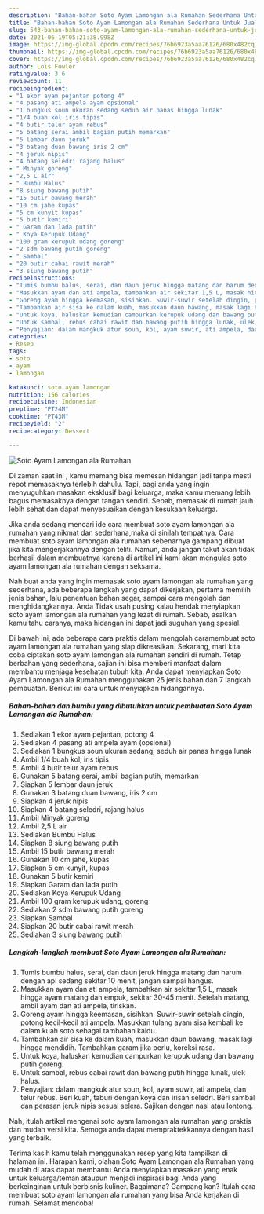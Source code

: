 ```yaml
---
description: "Bahan-bahan Soto Ayam Lamongan ala Rumahan Sederhana Untuk Jualan"
title: "Bahan-bahan Soto Ayam Lamongan ala Rumahan Sederhana Untuk Jualan"
slug: 543-bahan-bahan-soto-ayam-lamongan-ala-rumahan-sederhana-untuk-jualan
date: 2021-06-19T05:21:38.998Z
image: https://img-global.cpcdn.com/recipes/76b6923a5aa76126/680x482cq70/soto-ayam-lamongan-ala-rumahan-foto-resep-utama.jpg
thumbnail: https://img-global.cpcdn.com/recipes/76b6923a5aa76126/680x482cq70/soto-ayam-lamongan-ala-rumahan-foto-resep-utama.jpg
cover: https://img-global.cpcdn.com/recipes/76b6923a5aa76126/680x482cq70/soto-ayam-lamongan-ala-rumahan-foto-resep-utama.jpg
author: Lois Fowler
ratingvalue: 3.6
reviewcount: 11
recipeingredient:
- "1 ekor ayam pejantan potong 4"
- "4 pasang ati ampela ayam opsional"
- "1 bungkus soun ukuran sedang seduh air panas hingga lunak"
- "1/4 buah kol iris tipis"
- "4 butir telur ayam rebus"
- "5 batang serai ambil bagian putih memarkan"
- "5 lembar daun jeruk"
- "3 batang duan bawang iris 2 cm"
- "4 jeruk nipis"
- "4 batang seledri rajang halus"
- " Minyak goreng"
- "2,5 L air"
- " Bumbu Halus"
- "8 siung bawang putih"
- "15 butir bawang merah"
- "10 cm jahe kupas"
- "5 cm kunyit kupas"
- "5 butir kemiri"
- " Garam dan lada putih"
- " Koya Kerupuk Udang"
- "100 gram kerupuk udang goreng"
- "2 sdm bawang putih goreng"
- " Sambal"
- "20 butir cabai rawit merah"
- "3 siung bawang putih"
recipeinstructions:
- "Tumis bumbu halus, serai, dan daun jeruk hingga matang dan harum dengan api sedang sekitar 10 menit, jangan sampai hangus."
- "Masukkan ayam dan ati ampela, tambahkan air sekitar 1,5 L, masak hingga ayam matang dan empuk, sekitar 30-45 menit. Setelah matang, ambil ayam dan ati ampela, tiriskan."
- "Goreng ayam hingga keemasan, sisihkan. Suwir-suwir setelah dingin, potong kecil-kecil ati ampela. Masukkan tulang ayam sisa kembali ke dalam kuah soto sebagai tambahan kaldu."
- "Tambahkan air sisa ke dalam kuah, masukkan daun bawang, masak lagi hingga mendidih. Tambahkan garam jika perlu, koreksi rasa."
- "Untuk koya, haluskan kemudian campurkan kerupuk udang dan bawang putih goreng."
- "Untuk sambal, rebus cabai rawit dan bawang putih hingga lunak, ulek halus."
- "Penyajian: dalam mangkuk atur soun, kol, ayam suwir, ati ampela, dan telur rebus. Beri kuah, taburi dengan koya dan irisan seledri. Beri sambal dan perasan jeruk nipis sesuai selera. Sajikan dengan nasi atau lontong."
categories:
- Resep
tags:
- soto
- ayam
- lamongan

katakunci: soto ayam lamongan 
nutrition: 156 calories
recipecuisine: Indonesian
preptime: "PT24M"
cooktime: "PT43M"
recipeyield: "2"
recipecategory: Dessert

---
```



![Soto Ayam Lamongan ala Rumahan](https://img-global.cpcdn.com/recipes/76b6923a5aa76126/680x482cq70/soto-ayam-lamongan-ala-rumahan-foto-resep-utama.jpg)

Di zaman  saat ini , kamu memang bisa memesan hidangan jadi tanpa mesti repot memasaknya terlebih dahulu. Tapi, bagi anda yang ingin menyuguhkan masakan eksklusif bagi keluarga, maka kamu memang lebih bagus memasaknya dengan tangan sendiri. Sebab, memasak di rumah jauh lebih sehat dan dapat menyesuaikan dengan kesukaan keluarga.

Jika anda sedang mencari ide cara membuat soto ayam lamongan ala rumahan yang nikmat dan sederhana,maka di sinilah tempatnya. Cara membuat soto ayam lamongan ala rumahan  sebenarnya gampang dibuat jika kita mengerjakannya dengan teliti. Namun, anda jangan takut akan tidak berhasil dalam membuatnya 
karena di artikel ini kami akan mengulas soto ayam lamongan ala rumahan dengan seksama.  



Nah buat anda yang ingin memasak soto ayam lamongan ala rumahan yang sederhana, ada beberapa langkah yang dapat dikerjakan, pertama memilih jenis bahan, lalu penentuan bahan segar, sampai cara mengolah dan menghidangkannya. Anda Tidak usah pusing kalau hendak menyiapkan soto ayam lamongan ala rumahan yang lezat di rumah. Sebab, asalkan kamu  tahu caranya, maka hidangan ini dapat jadi suguhan yang spesial.

Di bawah ini, ada beberapa cara praktis  dalam mengolah caramembuat soto ayam lamongan ala rumahan yang siap dikreasikan. Sekarang, mari kita coba ciptakan soto ayam lamongan ala rumahan sendiri di rumah. Tetap berbahan yang sederhana, sajian ini bisa memberi manfaat dalam membantu menjaga kesehatan tubuh kita. Anda dapat menyiapkan Soto Ayam Lamongan ala Rumahan menggunakan 25 jenis bahan dan 7 langkah pembuatan. Berikut ini cara untuk menyiapkan hidangannya.

<!--inarticleads1-->

##### Bahan-bahan dan bumbu yang dibutuhkan untuk pembuatan Soto Ayam Lamongan ala Rumahan:

1. Sediakan 1 ekor ayam pejantan, potong 4
1. Sediakan 4 pasang ati ampela ayam (opsional)
1. Sediakan 1 bungkus soun ukuran sedang, seduh air panas hingga lunak
1. Ambil 1/4 buah kol, iris tipis
1. Ambil 4 butir telur ayam rebus
1. Gunakan 5 batang serai, ambil bagian putih, memarkan
1. Siapkan 5 lembar daun jeruk
1. Gunakan 3 batang duan bawang, iris 2 cm
1. Siapkan 4 jeruk nipis
1. Siapkan 4 batang seledri, rajang halus
1. Ambil  Minyak goreng
1. Ambil 2,5 L air
1. Sediakan  Bumbu Halus
1. Siapkan 8 siung bawang putih
1. Ambil 15 butir bawang merah
1. Gunakan 10 cm jahe, kupas
1. Siapkan 5 cm kunyit, kupas
1. Gunakan 5 butir kemiri
1. Siapkan  Garam dan lada putih
1. Sediakan  Koya Kerupuk Udang
1. Ambil 100 gram kerupuk udang, goreng
1. Sediakan 2 sdm bawang putih goreng
1. Siapkan  Sambal
1. Siapkan 20 butir cabai rawit merah
1. Sediakan 3 siung bawang putih




<!--inarticleads2-->

##### Langkah-langkah membuat Soto Ayam Lamongan ala Rumahan:

1. Tumis bumbu halus, serai, dan daun jeruk hingga matang dan harum dengan api sedang sekitar 10 menit, jangan sampai hangus.
1. Masukkan ayam dan ati ampela, tambahkan air sekitar 1,5 L, masak hingga ayam matang dan empuk, sekitar 30-45 menit. Setelah matang, ambil ayam dan ati ampela, tiriskan.
1. Goreng ayam hingga keemasan, sisihkan. Suwir-suwir setelah dingin, potong kecil-kecil ati ampela. Masukkan tulang ayam sisa kembali ke dalam kuah soto sebagai tambahan kaldu.
1. Tambahkan air sisa ke dalam kuah, masukkan daun bawang, masak lagi hingga mendidih. Tambahkan garam jika perlu, koreksi rasa.
1. Untuk koya, haluskan kemudian campurkan kerupuk udang dan bawang putih goreng.
1. Untuk sambal, rebus cabai rawit dan bawang putih hingga lunak, ulek halus.
1. Penyajian: dalam mangkuk atur soun, kol, ayam suwir, ati ampela, dan telur rebus. Beri kuah, taburi dengan koya dan irisan seledri. Beri sambal dan perasan jeruk nipis sesuai selera. Sajikan dengan nasi atau lontong.




Nah, itulah artikel mengenai  soto ayam lamongan ala rumahan  yang praktis dan mudah versi kita. Semoga anda dapat mempraktekkannya dengan hasil yang terbaik. 

Terima kasih kamu telah menggunakan resep yang kita tampilkan di halaman ini. Harapan kami, olahan  Soto Ayam Lamongan ala Rumahan yang mudah di atas dapat membantu Anda menyiapkan masakan yang enak untuk keluarga/teman ataupun menjadi inspirasi bagi Anda yang berkeinginan untuk berbisnis kuliner. Bagaimana? Gampang kan? Itulah cara membuat soto ayam lamongan ala rumahan yang bisa Anda kerjakan di rumah. Selamat mencoba!

